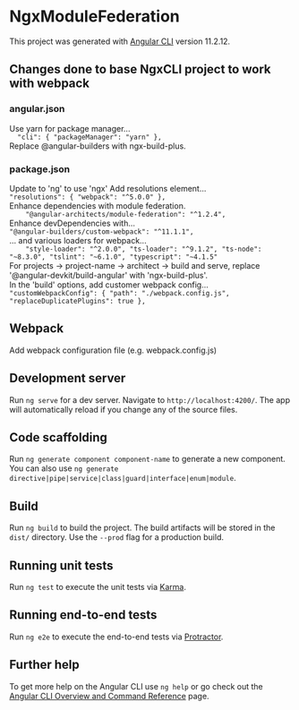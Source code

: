 # NgxModuleFederation

This project was generated with [Angular CLI](https://github.com/angular/angular-cli) version 11.2.12.

## Changes done to base NgxCLI project to work with webpack
### angular.json
Use yarn for package manager...
<br/>
`  
"cli": {
"packageManager": "yarn"
},
`
<br/>
Replace @angular-builders with ngx-build-plus.
<br/>



### package.json
Update to 'ng' to use 'ngx'
Add resolutions element...
<br/>
`
"resolutions": {
"webpack": "^5.0.0"
},
`
<br/>
Enhance dependencies with module federation.
<br/>
`    
"@angular-architects/module-federation": "^1.2.4",
`
<br/>
Enhance devDependencies with...
<br/>
`"@angular-builders/custom-webpack": "^11.1.1",
`
<br/>
... and various loaders for webpack...
<br/>
`    
"style-loader": "^2.0.0",
"ts-loader": "^9.1.2",
"ts-node": "~8.3.0",
"tslint": "~6.1.0",
"typescript": "~4.1.5"
`
<br/>
For projects -> project-name -> architect -> build and serve, replace
'@angular-devkit/build-angular' with 'ngx-build-plus'. 
<br/>
In the 'build' options,  add customer webpack config...
<br/>
`
"customWebpackConfig": {
"path": "./webpack.config.js",
"replaceDuplicatePlugins": true
},
`

## Webpack
Add webpack configuration file (e.g. webpack.config.js)

## Development server

Run `ng serve` for a dev server. Navigate to `http://localhost:4200/`. The app will automatically reload if you change any of the source files.

## Code scaffolding

Run `ng generate component component-name` to generate a new component. You can also use `ng generate directive|pipe|service|class|guard|interface|enum|module`.

## Build

Run `ng build` to build the project. The build artifacts will be stored in the `dist/` directory. Use the `--prod` flag for a production build.

## Running unit tests

Run `ng test` to execute the unit tests via [Karma](https://karma-runner.github.io).

## Running end-to-end tests

Run `ng e2e` to execute the end-to-end tests via [Protractor](http://www.protractortest.org/).

## Further help

To get more help on the Angular CLI use `ng help` or go check out the [Angular CLI Overview and Command Reference](https://angular.io/cli) page.
